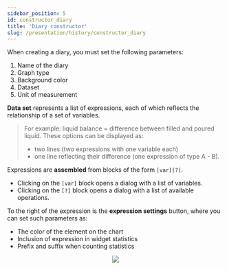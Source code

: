 ```yaml
---
sidebar_position: 5
id: constructor_diary
title: 'Diary constructor'
slug: /presentation/history/constructor_diary
---
```


When creating a diary, you must set the following parameters:
1. Name of the diary
2. Graph type
3. Background color
4. Dataset
5. Unit of measurement
   
**Data set** represents a list of expressions, each of which reflects the relationship of a set of variables.
> For example: liquid balance = difference between filled and poured liquid.
> These options can be displayed as:
> * two lines (two expressions with one variable each)
> * one line reflecting their difference (one expression of type A - B).

Expressions are **assembled** from blocks of the form `[var][?]`.
* Clicking on the `[var]` block opens a dialog with a list of variables.
* Clicking on the `[?]` block opens a dialog with a list of available operations.

To the right of the expression is the **expression settings** button, where you can set such parameters as:
* The color of the element on the chart
* Inclusion of expression in widget statistics
* Prefix and suffix when counting statistics

<div align="center"><img type="imgscreen" src="/wellness_doc/img/presentation/constructors/diary/diaryTiles.png"/></div>